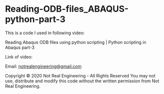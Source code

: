 # Reading-ODB-files_ABAQUS-python-part-3

This is a code I used in following video:

Reading Abaqus ODB files using python scripting | Python scripting in Abaqus part-3

Link of video:

Email: notrealengineering@gmail.com

Copyright © 2020 Not Real Engineering - All Rights Reserved You may not use, distribute and modify this code without the written permission from Not Real Engineering.
